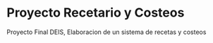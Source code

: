 # Proyecto Recetario y Costeos
Proyecto Final DEIS, Elaboracion de un sistema de recetas y costeos 
